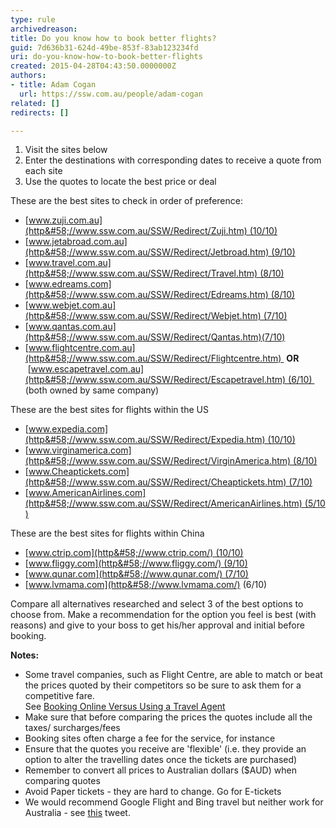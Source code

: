 ```yaml
---
type: rule
archivedreason: 
title: Do you know how to book better flights?
guid: 7d636b31-624d-49be-853f-83ab123234fd
uri: do-you-know-how-to-book-better-flights
created: 2015-04-28T04:43:50.0000000Z
authors:
- title: Adam Cogan
  url: https://ssw.com.au/people/adam-cogan
related: []
redirects: []

---
```


1. Visit the sites below
2. Enter the destinations with corresponding dates to receive a quote from each site
3. Use the quotes to locate the best price or deal

<!--endintro-->

These are the best sites to check in order of preference:

* [www.zuji.com.au](http&#58;//www.ssw.com.au/SSW/Redirect/Zuji.htm) (10/10)
* [www.jetabroad.com.au](http&#58;//www.ssw.com.au/SSW/Redirect/Jetbroad.htm) (9/10)
* [www.travel.com.au](http&#58;//www.ssw.com.au/SSW/Redirect/Travel.htm) (8/10)
* [www.edreams.com](http&#58;//www.ssw.com.au/SSW/Redirect/Edreams.htm) (8/10)
* [www.webjet.com.au](http&#58;//www.ssw.com.au/SSW/Redirect/Webjet.htm) (7/10)
* [www.qantas.com.au](http&#58;//www.ssw.com.au/SSW/Redirect/Qantas.htm)(7/10)
* [www.flightcentre.com.au](http&#58;//www.ssw.com.au/SSW/Redirect/Flightcentre.htm)  **OR**  [www.escapetravel.com.au](http&#58;//www.ssw.com.au/SSW/Redirect/Escapetravel.htm) (6/10) 
(both owned by same company)


These are the best sites for flights within the US

* [www.expedia.com](http&#58;//www.ssw.com.au/SSW/Redirect/Expedia.htm) (10/10)
* [www.virginamerica.com](http&#58;//www.ssw.com.au/SSW/Redirect/VirginAmerica.htm) (8/10)
* [www.Cheaptickets.com](http&#58;//www.ssw.com.au/SSW/Redirect/Cheaptickets.htm) (7/10)
* [www.AmericanAirlines.com](http&#58;//www.ssw.com.au/SSW/Redirect/AmericanAirlines.htm) (5/10)

These are the best sites for flights within China

* [www.ctrip.com](http&#58;//www.ctrip.com/) (10/10)
* [www.fliggy.com](http&#58;//www.fliggy.com/) (9/10)
* [www.qunar.com](http&#58;//www.qunar.com/) (7/10)
* [www.lvmama.com](http&#58;//www.lvmama.com/) (6/10)

Compare all alternatives researched and select 3 of the best options to choose from. Make a recommendation for the option you feel is best (with reasons) and give to your boss to get his/her approval and initial before booking.

**Notes:**

* Some travel companies, such as Flight Centre, are able to match or beat the prices quoted by their competitors so be sure to ask them for a competitive fare.     
  See [Booking Online Versus Using a Travel Agent](http&#58;//aussietraveladvice.com/travel-advice-travel-tips/booking-a-holiday-online-versus-travel-agent/)
* Make sure that before comparing the prices the quotes include all the taxes/ surcharges/fees
* Booking sites often charge a fee for the service, for instance
* Ensure that the quotes you receive are 'flexible' (i.e. they provide an option to alter the travelling dates once the tickets are purchased)
* Remember to convert all prices to Australian dollars ($AUD) when comparing quotes
* Avoid Paper tickets - they are hard to change. Go for E-tickets
* We would recommend Google Flight and Bing travel but neither work for Australia - see [this](http://twitter.com/AdamCogan/status/413225774192537600) tweet.
